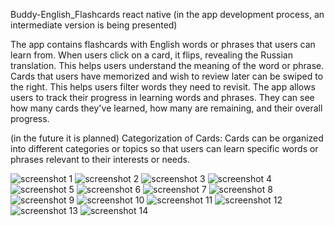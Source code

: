 Buddy-English_Flashcards react native
(in the app development process, an intermediate version is being presented)
 
The app contains  flashcards with English words or phrases that users can learn from. When users click on a card, it flips, revealing the Russian translation. This helps users understand the meaning of the word or phrase. Cards that users have memorized and wish to
review later can be swiped to the right.
This helps users filter words they need to revisit. The app allows users to track their progress in learning words and phrases. They can see how many 
cards they've learned, how many are remaining, and their overall progress.

(in the future it is planned) Categorization of Cards: Cards can be organized into different categories or topics so that users can learn specific words or phrases relevant to their interests or needs.



![screenshot 1](https://github.com/eshchukina/Buddy-English_Flashcards/blob/main/screenshot/photo_2023-12-11_19-36-16.jpg)
![screenshot 2](https://github.com/eshchukina/Buddy-English_Flashcards/blob/main/screenshot/photo_2023-12-11_19-36-13.jpg)
![screenshot 3](https://github.com/eshchukina/Buddy-English_Flashcards/blob/main/screenshot/Screenshot_20231007_151147.png)
![screenshot 4](https://github.com/eshchukina/Buddy-English_Flashcards/blob/main/screenshot/Screenshot_20231007_151233.png)
![screenshot 5](https://github.com/eshchukina/Buddy-English_Flashcards/blob/main/screenshot/Screenshot_20231007_151241.png)
![screenshot 6](https://github.com/eshchukina/Buddy-English_Flashcards/blob/main/screenshot/Screenshot_20231007_151254.png)
![screenshot 7](https://github.com/eshchukina/Buddy-English_Flashcards/blob/main/screenshot/Screenshot_20231007_151304.png)
![screenshot 8](https://github.com/eshchukina/Buddy-English_Flashcards/blob/main/screenshot/Screenshot_20231007_151314.png)
![screenshot 9](https://github.com/eshchukina/Buddy-English_Flashcards/blob/main/screenshot/Screenshot_20231007_151326.png)
![screenshot 10](https://github.com/eshchukina/Buddy-English_Flashcards/blob/main/screenshot/Screenshot_20231007_151355.png)
![screenshot 11](https://github.com/eshchukina/Buddy-English_Flashcards/blob/main/screenshot/Screenshot_20231007_151412.png)
![screenshot 12](https://github.com/eshchukina/Buddy-English_Flashcards/blob/main/screenshot/Screenshot_20231007_151533.png)
![screenshot 13](https://github.com/eshchukina/Buddy-English_Flashcards/blob/main/screenshot/Screenshot_20231007_151620.png)
![screenshot 14](https://github.com/eshchukina/Buddy-English_Flashcards/blob/main/screenshot/Screenshot_20231007_151626.png)
